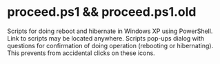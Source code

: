 proceed.ps1 && proceed.ps1.old
==============================
Scripts for doing reboot and hibernate in Windows XP using PowerShell. Link to scripts may be located anywhere. Scripts pop-ups dialog with questions for confirmation of doing operation (rebooting or hibernating). This prevents from accidental clicks on these icons.
